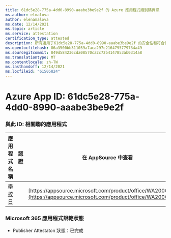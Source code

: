 ```yaml
---
title: 61dc5e28-775a-4dd0-8990-aaabe3be9e2f 的 Azure 應用程式識別碼資訊
ms.author: elmalova
author: elenamalova
ms.date: 12/14/2021
ms.topic: article
ms.service: attestation
certification_type: attested
description: 所有適用于61dc5e28-775a-4dd0-8990-aaabe3be9e2f 的安全性和符合性資訊資訊。
ms.openlocfilehash: 86a3500bb311059a7aca297c2164795779734a49
ms.sourcegitcommit: 849d584236cda08570ca2c72b4147853ab0314a8
ms.translationtype: MT
ms.contentlocale: zh-TW
ms.lasthandoff: 12/14/2021
ms.locfileid: "61505824"
---
```

# <a name="azure-app-id-61dc5e28-775a-4dd0-8990-aaabe3be9e2f"></a>Azure App ID: 61dc5e28-775a-4dd0-8990-aaabe3be9e2f


### <a name="apps-associated-with-this-id"></a>與此 ID: 相關聯的應用程式
| **應用程式名稱** | **認證** | **在 AppSource 中查看** |
|--------------|---------------|-----------------------|
| [學校日](https://docs.microsoft.com/microsoft-365-app-certification/forward/WA200001430) |  | [https://appsource.microsoft.com/product/office/WA200001430](https://appsource.microsoft.com/product/office/WA200001430) |

### <a name="microsoft-365-app-compliance-status"></a>Microsoft 365 應用程式規範狀態
- Publisher Attestaton 狀態：已完成
